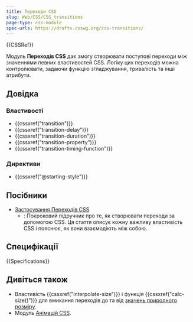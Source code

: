 ```yaml
---
title: Переходи CSS
slug: Web/CSS/CSS_transitions
page-type: css-module
spec-urls: https://drafts.csswg.org/css-transitions/
---
```


{{CSSRef}}

Модуль **Переходів CSS** дає змогу створювати поступові переходи між значеннями певних властивостей CSS. Логіку цих переходів можна контролювати, задаючи функцію згладжування, тривалість та інші атрибути.

## Довідка

### Властивості

- {{cssxref("transition")}}
- {{cssxref("transition-delay")}}
- {{cssxref("transition-duration")}}
- {{cssxref("transition-property")}}
- {{cssxref("transition-timing-function")}}

### Директиви

- {{cssxref("@starting-style")}}

## Посібники

- [Застосування Переходів CSS](/uk/docs/Web/CSS/CSS_transitions/Using_CSS_transitions)
  - : Покроковий підручник про те, як створювати переходи за допомогою CSS. Ця стаття описує кожну важливу властивість CSS і пояснює, як вони взаємодіють між собою.

## Специфікації

{{Specifications}}

## Дивіться також

- Властивість {{cssxref("interpolate-size")}} і функція {{cssxref("calc-size()")}} для вмикання переходів до та від [значень природного розміру](/uk/docs/Glossary/Intrinsic_Size).
- Модуль [Анімацій CSS](/uk/docs/Web/CSS/CSS_animations).
